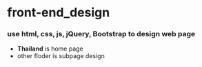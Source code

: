 # front-end_design

### use html, css, js, jQuery, Bootstrap to design web page
* **Thailand** is home page
* other floder is subpage design
